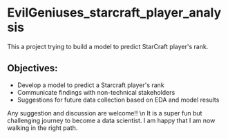 # EvilGeniuses_starcraft_player_analysis

This a project trying to build a model to predict StarCraft player's rank.

## Objectives:
* Develop a model to predict a Starcraft player's rank
* Communicate findings with non-technical stakeholders
* Suggestions for future data collection based on EDA and model results

Any suggestion and discussion are welcome!! \n
It is a super fun but challenging journey to become a data scientist. 
I am happy that I am now walking in the right path.
